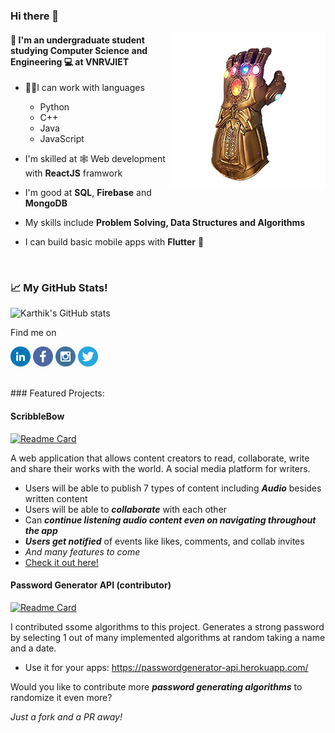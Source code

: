 ### Hi there 👋
<div>
<img align = "right" alt="BE THANOS" src="/thanos-removebg-preview.png" width="250px" height="auto"></img> 
</div>


#### 📖 I'm an undergraduate student studying **Computer Science and Engineering** 💻 at VNRVJIET 

- 👨‍💻I can work with languages
  * Python
  * C++
  * Java
  * JavaScript

 - I'm skilled at 🕸️ Web development with **ReactJS** framwork 
 - I'm good at **SQL**, **Firebase** and **MongoDB**
 - My skills include **Problem Solving, Data Structures and Algorithms**
 - I can build basic mobile apps with **Flutter** 📱
 
<br />

### 📈 My GitHub Stats!
![Karthik's GitHub stats](https://github-readme-stats.vercel.app/api?username=karthik193&hide=stars&count_private=true&show_icons=true&theme=dark)

Find me on

<a href="https://www.linkedin.com/in/karthik-p-179758194/"><img alt="LinkedIn" src="/social-icons/linkedin.png" height="32px" width="32px"/></a>
<a href="https://www.facebook.com/karthik.pasupulatei/"><img alt="Facebook" src="/social-icons/facebook.png" height="32px" width="32px"/></a>
<a href="https://www.instagram.com/karthik.pasupulatei/"><img alt="Instagram" src="/social-icons/instagram.png" height="32px" width="32px"/></a>
<a href="https://twitter.com/KPasupulatei"><img alt="Twitter" src="/social-icons/twitter.png" height="32px" width="32px"/></a>

<br />
### Featured Projects:

#### **ScribbleBow**

[![Readme Card](https://github-readme-stats.vercel.app/api/pin/?username=TarangGarlapally&repo=scribblebow&theme=dark)](https://github.com/TarangGarlapally/scribblebow)

A web application that allows content creators to read,
collaborate, write and share their works with the world. A social
media platform for writers.

* Users will be able to publish 7 types of content including _**Audio**_ besides  written content
* Users will be able to _**collaborate**_ with each other
* Can _**continue listening audio content even on navigating throughout the app**_
* _**Users get notified**_ of events like likes, comments, and collab invites
* _And many features to come_
* [Check it out here!](https://scribblebow.web.app/)


#### **Password Generator API (contributor)**

[![Readme Card](https://github-readme-stats.vercel.app/api/pin/?username=TarangGarlapally&repo=PasswordGeneratorAPI&theme=dark)](https://github.com/TarangGarlapally/PasswordGeneratorAPI)

I contributed ssome algorithms to this project.
Generates a strong password by selecting 1 out of many
implemented algorithms at random taking a name and a date.
* Use it for your apps: https://passwordgenerator-api.herokuapp.com/

Would you like to contribute more _**password generating algorithms**_ to randomize it even more?

_Just a fork and a PR away!_




